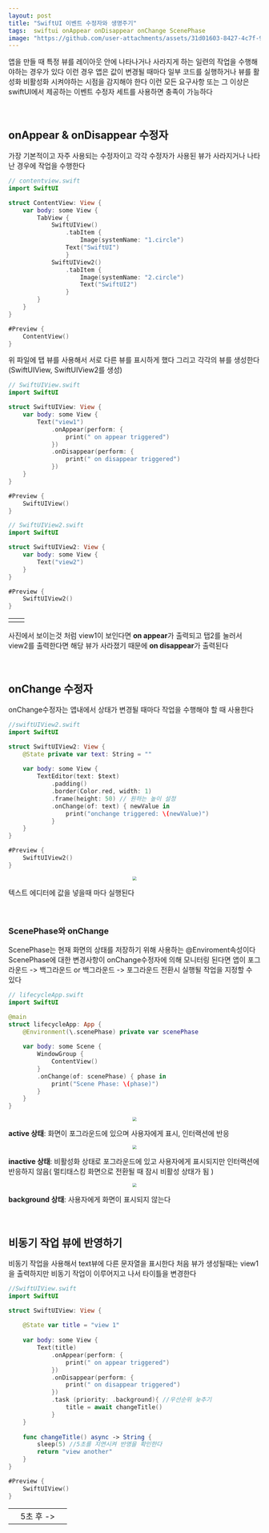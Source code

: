 ```yaml
---
layout: post
title: "SwiftUI 이벤트 수정자와 생명주기"
tags:  swiftui onAppear onDisappear onChange ScenePhase
image: "https://github.com/user-attachments/assets/31d01603-8427-4c7f-9fd0-54d4431d316b"
---
```


앱을 만들 때 특정 뷰를 레이아웃 안에 나타나거나 사라지게 하는 일련의 작업을 수행해야하는 경우가 있다 이런 경우 앱은 값이 변경될 때마다 일부 코드를 실행하거나 뷰를 활성화 비활성화 시켜야하는 시점을 감지해야 한다 이런 모든 요구사항 또는 그 이상은 swiftUI에서 제공하는 이벤트 수정자 세트를 사용하면 충족이 가능하다

&nbsp;

## onAppear & onDisappear 수정자

가장 기본적이고 자주 사용되는 수정자이고 각각 수정자가 사용된 뷰가 사라지거나 나타난 경우에 작업을 수행한다

``` swift
// contentview.swift
import SwiftUI

struct ContentView: View {
    var body: some View {
        TabView {
            SwiftUIView()
                .tabItem {
                    Image(systemName: "1.circle")
                Text("SwiftUI")
                }
            SwiftUIView2()
                .tabItem {
                    Image(systemName: "2.circle")
                    Text("SwiftUI2")
                }
        }
    }
}

#Preview {
    ContentView()
}
```

위 파일에 탭 뷰를 사용해서 서로 다른 뷰를 표시하게 했다 그리고 각각의 뷰를 생성한다 (SwiftUIView, SwiftUIView2를 생성)

``` swift
// SwiftUIView.swift
import SwiftUI

struct SwiftUIView: View {
    var body: some View {
        Text("view1")
            .onAppear(perform: {
                print(" on appear triggered")
            })
            .onDisappear(perform: {
                print(" on disappear triggered")
            })
    }
}

#Preview {
    SwiftUIView()
}
```

``` swift
// SwiftUIView2.swift
import SwiftUI

struct SwiftUIView2: View {
    var body: some View {
        Text("view2")
    }
}

#Preview {
    SwiftUIView2()
}

```

<table><td><center><img alt="" src="https://github.com/user-attachments/assets/31d01603-8427-4c7f-9fd0-54d4431d316b" style="zoom:30%;" /></center></td><td><center><img alt="" src="https://github.com/user-attachments/assets/141b1941-4702-4f8c-b776-49dd18b7de13" style="zoom:30%;" /></center></td></table>

사진에서 보이는것 처럼 view1이 보인다면 **on appear**가 출력되고 탭2를 눌러서 view2를 출력한다면 해당 뷰가 사라졌기 때문에 **on disappear**가 출력된다

&nbsp;

## onChange 수정자

onChange수정자는 앱내에서 상태가 변경될 때마다 작업을 수행해야 할 때 사용한다

``` swift
//swiftUIView2.swift
import SwiftUI

struct SwiftUIView2: View {
    @State private var text: String = ""
    
    var body: some View {
        TextEditor(text: $text)
            .padding()
            .border(Color.red, width: 1)
            .frame(height: 50) // 원하는 높이 설정
            .onChange(of: text) { newValue in
                print("onchange triggered: \(newValue)")
            }
    }
}

#Preview {
    SwiftUIView2()
}
```

<center>
<img src="https://github.com/user-attachments/assets/8e9f0825-f0e9-426b-bef9-695ea59c8b30" style="zoom:50%;">
</center>

텍스트 에디터에 값을 넣을때 마다 실행된다

&nbsp;

### ScenePhase와 onChange

ScenePhase는 현재 화면의 상태를 저장하기 위해 사용하는 @Enviroment속성이다 ScenePhase에 대한 변경사항이 onChange수정자에 의해 모니터링 된다면 앱이 포그라운드 -> 백그라운드 or 백그라운드 -> 포그라운드 전환시 실행될 작업을 지정할 수 있다
``` swift
// lifecycleApp.swift
import SwiftUI

@main
struct lifecycleApp: App {
    @Environment(\.scenePhase) private var scenePhase
    
    var body: some Scene {
        WindowGroup {
            ContentView()
        }
        .onChange(of: scenePhase) { phase in
            print("Scene Phase: \(phase)")
        }
    }
}
```

<center>
<img src="https://github.com/user-attachments/assets/8993c0d2-2c6b-4957-90d7-2bb38a7d838d" style="zoom:50%;">
</center>

**active 상태**: 화면이 포그라운드에 있으며 사용자에게 표시, 인터랙션에 반응

<center>
<img src="https://github.com/user-attachments/assets/f2ba15f1-c345-40db-bdd5-77aafd5ab685" style="zoom:50%;">
</center>

**inactive 상태**: 비활성화 상태로 포그라운드에 있고 사용자에게 표시되지만 인터랙션에 반응하지 않음( 멀티태스킹 화면으로 전환될 때 잠시 비활성 상태가 됨 )

<center>
<img src="https://github.com/user-attachments/assets/16e6da93-67d1-4fc2-80cc-017b678f630c" style="zoom:50%;">
</center>

**background 상태**: 사용자에게 화면이 표시되지 않는다

&nbsp;

## 비동기  작업 뷰에 반영하기

비동기 작업을 사용해서 text뷰에 다른 문자열을 표시한다 처음 뷰가 생성될때는 view1을 출력하지만 비동기 작업이 이루어지고 나서 타이틀을 변경한다

``` swift
//SwiftUIView.swift
import SwiftUI

struct SwiftUIView: View {
    
    @State var title = "view 1"
    
    var body: some View {
        Text(title)
            .onAppear(perform: {
                print(" on appear triggered")
            })
            .onDisappear(perform: {
                print(" on disappear triggered")
            })
            .task (priority: .background){ //우선순위 늦추기
                title = await changeTitle()
            }
    }
    
    func changeTitle() async -> String {
        sleep(5) //5초를 지연시켜 반영을 확인한다
        return "view another"
    }
}

#Preview {
    SwiftUIView()
}

```

<table><td><center><img alt="" src="https://github.com/user-attachments/assets/b6228bce-33b1-48c9-b57a-29641fc01f3f" style="zoom:30%;" /></center></td><td><center>5초 후 -></center></td><td><center><img alt="" src="https://github.com/user-attachments/assets/e1392736-dee5-404c-9bbb-2dfe9f4cee7b" style="zoom:30%;" /></center></td></table>
